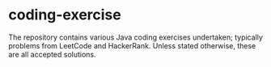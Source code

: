 # coding-exercise

The repository contains various Java coding exercises undertaken; typically problems from LeetCode and HackerRank. Unless stated otherwise, these are all accepted solutions.
